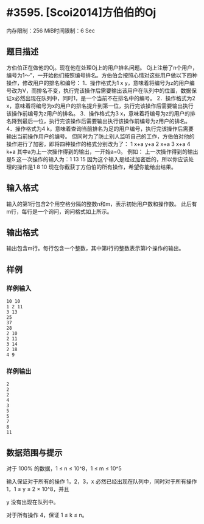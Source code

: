 # #3595. [Scoi2014]方伯伯的Oj

内存限制：256 MiB时间限制：6 Sec

## 题目描述

方伯伯正在做他的Oj。现在他在处理Oj上的用户排名问题。
Oj上注册了n个用户，编号为1～&rdquo;，一开始他们按照编号排名。方伯伯会按照心情对这些用户做以下四种操作，修改用户的排名和编号：
1．操作格式为1 x y，意味着将编号为z的用户编号改为V，而排名不变，执行完该操作后需要输出该用户在队列中的位置，数据保证x必然出现在队列中，同时1，是一个当前不在排名中的编号。
2．操作格式为2 x，意味着将编号为x的用户的排名提升到第一位，执行完该操作后需要输出执行该操作前编号为z用户的排名。
3．操作格式为3 x，意味着将编号为z的用户的排名降到最后一位，执行完该操作后需要输出执行该操作前编号为z用户的排名。
4．操作格式为4 k，意味着查询当前排名为足的用户编号，执行完该操作后需要输出当前操作用户的编号。
但同时为了防止别人监听自己的工作，方伯伯对他的操作进行了加密，即将四种操作的格式分别改为了：
1 x+a y+a
2 x+a
3 x+a
4 k+a
其中a为上一次操作得到的输出，一开始a=0。
例如：
上一次操作得到的输出是5
这一次操作的输入为：1  13 15
因为这个输入是经过加密后的，所以你应该处理的操作是1 8 10
现在你截获丁方伯伯的所有操作，希望你能给出结果。

## 输入格式

输入的第1行包含2个用空格分隔的整数n和m，表示初始用户数和操作数。
此后有m行，每行是一个询问，询问格式如上所示。

## 输出格式

输出包含m行。每行包含一个整数，其中第i行的整数表示第i个操作的输出。

## 样例

### 样例输入

    
    10 10                     
    1 2 11                     
    3 13                       
    25                        
    37                         
    28                        
    2 10                       
    2 11                       
    3 14                       
    2 18                      
    4 9  
    

### 样例输出

    
    2
    2
    2
    4
    3
    5
    5
    7
    8
    11
    

## 数据范围与提示

对于 100% 的数据，1 &le; n &le; 10^8，1 &le; m &le; 10^5

输入保证对于所有的操作 1，2，3，x 必然已经出现在队列中，同时对于所有操作 1，1 &le; y &le; 2 &times; 10^8，并且

y 没有出现在队列中。

对于所有操作 4，保证 1 &le; k &le; n。
